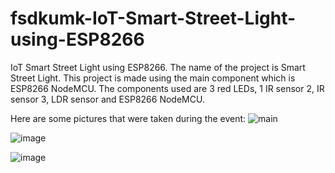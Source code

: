 # fsdkumk-IoT-Smart-Street-Light-using-ESP8266
IoT Smart Street Light using ESP8266. 
The name of the project is Smart Street Light.
This project is made using the main component which is ESP8266 NodeMCU.
The components used are 3 red LEDs, 1 IR sensor 2, IR sensor 3, LDR sensor and ESP8266 NodeMCU.

Here are some pictures that were taken during the event:
![main](https://github.com/fsdkumk/IoT-Smart-Street-Light-using-ESP8266/assets/141599942/9a3e68b3-38b3-4af5-b3e1-67cba6ed4b08)

![image](https://github.com/fsdkumk/IoT-Smart-Street-Light-using-ESP8266/assets/141599942/add245c5-62f1-4da9-8768-817f1010c4cc)

![image](https://github.com/fsdkumk/IoT-Smart-Street-Light-using-ESP8266/assets/141599942/63d78610-9150-443b-8642-194b56680975)
